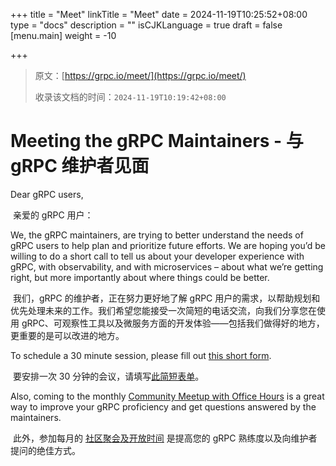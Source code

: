 +++
title = "Meet"
linkTitle = "Meet"
date = 2024-11-19T10:25:52+08:00
type = "docs"
description = ""
isCJKLanguage = true
draft = false
[menu.main]
    weight = -10

+++

> 原文：[https://grpc.io/meet/](https://grpc.io/meet/)
>
> 收录该文档的时间：`2024-11-19T10:19:42+08:00`

# Meeting the gRPC Maintainers - 与 gRPC 维护者见面

Dear gRPC users,

​	亲爱的 gRPC 用户：

We, the gRPC maintainers, are trying to better understand the needs of gRPC users to help plan and prioritize future efforts. We are hoping you’d be willing to do a short call to tell us about your developer experience with gRPC, with observability, and with microservices – about what we’re getting right, but more importantly about where things could be better.

​	我们，gRPC 的维护者，正在努力更好地了解 gRPC 用户的需求，以帮助规划和优先处理未来的工作。我们希望您能接受一次简短的电话交流，向我们分享您在使用 gRPC、可观察性工具以及微服务方面的开发体验——包括我们做得好的地方，更重要的是可以改进的地方。

To schedule a 30 minute session, please fill out [this short form](https://docs.google.com/forms/d/e/1FAIpQLSe1klQIom5SnpL7czmNFI9MZHy_eNwOCHghV0e61hTzY93qWw/viewform?usp=sf_link).

​	要安排一次 30 分钟的会议，请填写[此简短表单](https://docs.google.com/forms/d/e/1FAIpQLSe1klQIom5SnpL7czmNFI9MZHy_eNwOCHghV0e61hTzY93qWw/viewform?usp=sf_link)。

Also, coming to the monthly [Community Meetup with Office Hours](https://www.meetup.com/grpcio/events) is a great way to improve your gRPC proficiency and get questions answered by the maintainers.

​	此外，参加每月的 [社区聚会及开放时间](https://www.meetup.com/grpcio/events) 是提高您的 gRPC 熟练度以及向维护者提问的绝佳方式。
